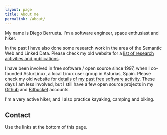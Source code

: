 ```yaml
---
layout: page
title: About me
permalink: /about/
---
```


My name is Diego Berrueta. I'm a software engineer, space enthusiast and hiker.

In the past I have also done some research work in the area of the Semantic Web and Linked Data.
Please check my old website for a [list of research activities and publications][research].

I have been involved in free software / open source since 1997, when I co-founded AsturLinux, a
local Linux user group in Asturias, Spain. Please check my old website for [details of my past free software activity][freesoftware].
These days I am less involved, but I still have a few open source projects in my [Github][github] and [Bitbucket][bitbucket] accounts.

I'm a very active hiker, and I also practice kayaking, camping and biking.

## Contact

Use the links at the bottom of this page.

[research]: /before2007/research/
[freesoftware]: /before2007/freesoftware/
[bitbucket]: https://bitbucket.org/berrueta
[github]: https://github.com/berrueta
